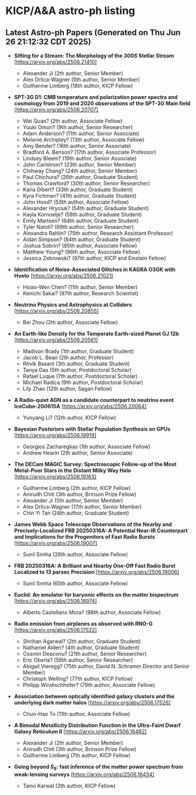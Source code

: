 # KICP/A&A astro-ph listing

## Latest Astro-ph Papers (Generated on Thu Jun 26 21:12:32 CDT 2025)

- **Sifting for a Stream: The Morphology of the $300S$ Stellar Stream**
[https://arxiv.org/abs/2506.21410]
  + Alexander Ji (2th author, Senior Member)
  + Alex Drlica-Wagner (5th author, Senior Member)
  + Guilherme Limberg (18th author, KICP Fellow)

- **SPT-3G D1: CMB temperature and polarization power spectra and cosmology from 2019 and 2020 observations of the SPT-3G Main field**
[https://arxiv.org/abs/2506.20707]
  + Wei Quan? (2th author, Associate Fellow)
  + Yuuki Omori? (9th author, Senior Researcher)
  + Adam Anderson? (11th author, Senior Associate)
  + Melanie Archipley? (13th author, Associate Fellow)
  + Amy Bender? (16th author, Senior Associate)
  + Bradford A. Benson? (17th author, Associate Professor)
  + Lindsey Bleem? (19th author, Senior Associate)
  + John Carlstrom? (23th author, Senior Member)
  + Chihway Chang? (24th author, Senior Member)
  + Paul Chichura? (26th author, Graduate Student)
  + Thomas Crawford? (30th author, Senior Researcher)
  + Karia Dibert? (33th author, Graduate Student)
  + Kyra Fichman? (41th author, Graduate Student)
  + John Hood? (53th author, Associate Fellow)
  + Alexander Hryciuk? (54th author, Graduate Student)
  + Kayla Kornoelje? (58th author, Graduate Student)
  + Emily Martsen? (64th author, Graduate Student)
  + Tyler Natoli? (69th author, Senior Researcher)
  + Alexandra Rahlin? (79th author, Research Assistant Professor)
  + Aidan Simpson? (84th author, Graduate Student)
  + Joshua Sobrin? (85th author, Associate Fellow)
  + Matthew Young? (96th author, Associate Fellow)
  + Jessica Zebrowski? (97th author, KICP and Einstein Fellow)

- **Identification of Noise-Associated Glitches in KAGRA O3GK with Hveto**
[https://arxiv.org/abs/2506.21021]
  + Hsiao-Wen Chen? (11th author, Senior Member)
  + Kenichi Sakai? (97th author, Research Scientist)

- **Neutrino Physics and Astrophysics at Colliders**
[https://arxiv.org/abs/2506.20855]
  + Bei Zhou (2th author, Associate Fellow)

- **An Earth-like Density for the Temperate Earth-sized Planet GJ 12b**
[https://arxiv.org/abs/2506.20561]
  + Madison Brady (1th author, Graduate Student)
  + Jacob L. Bean (2th author, Professor)
  + Ritvik Basant (3th author, Graduate Student)
  + Tanya Das (5th author, Postdoctoral Scholar)
  + Rafael Luque (7th author, Postdoctoral Scholar)
  + Michael Radica (9th author, Postdoctoral Scholar)
  + Lily Zhao (12th author, Sagan Fellow)

- **A Radio-quiet AGN as a candidate counterpart to neutrino event IceCube-200615A**
[https://arxiv.org/abs/2506.20064]
  + Yunyang Li? (12th author, KICP Fellow)

- **Bayesian Posteriors with Stellar Population Synthesis on GPUs**
[https://arxiv.org/abs/2506.19919]
  + Georgios Zacharegkas (1th author, Associate Fellow)
  + Andrew Hearin (2th author, Senior Associate)

- **The DECam MAGIC Survey: Spectroscopic Follow-up of the Most Metal-Poor Stars in the Distant Milky Way Halo**
[https://arxiv.org/abs/2506.19163]
  + Guilherme Limberg (2th author, KICP Fellow)
  + Anirudh Chiti (3th author, Brinson Prize Fellow)
  + Alexander Ji (5th author, Senior Member)
  + Alex Drlica-Wagner (17th author, Senior Member)
  + Chin Yi Tan (24th author, Graduate Student)

- **James Webb Space Telescope Observations of the Nearby and Precisely-Localized FRB 20250316A: A Potential Near-IR Counterpart and Implications for the Progenitors of Fast Radio Bursts**
[https://arxiv.org/abs/2506.19007]
  + Sunil Simha (26th author, Associate Fellow)

- **FRB 20250316A: A Brilliant and Nearby One-Off Fast Radio Burst Localized to 13 parsec Precision**
[https://arxiv.org/abs/2506.19006]
  + Sunil Simha (65th author, Associate Fellow)

- **Euclid: An emulator for baryonic effects on the matter bispectrum**
[https://arxiv.org/abs/2506.18974]
  + Alberto Castellano Mora? (98th author, Associate Fellow)

- **Radio emission from airplanes as observed with RNO-G**
[https://arxiv.org/abs/2506.17522]
  + Shrihan Agarwal? (2th author, Graduate Student)
  + Nathaniel Alden? (4th author, Graduate Student)
  + Cosmin Deaconu? (21th author, Senior Researcher)
  + Eric Oberla? (56th author, Senior Researcher)
  + Abigail Vieregg? (75th author, David N. Schramm Director and Senior Member)
  + Christoph Welling? (77th author, KICP Fellow)
  + Philipp Windischhofer? (79th author, Associate Fellow)

- **Association between optically identified galaxy clusters and the underlying dark matter halos**
[https://arxiv.org/abs/2506.17526]
  + Chun-Hao To (11th author, Associate Fellow)

- **A Bimodal Metallicity Distribution Function in the Ultra-Faint Dwarf Galaxy Reticulum II**
[https://arxiv.org/abs/2506.16462]
  + Alexander Ji (2th author, Senior Member)
  + Anirudh Chiti (3th author, Brinson Prize Fellow)
  + Guilherme Limberg (7th author, KICP Fellow)

- **Going beyond $S_8$: fast inference of the matter power spectrum from weak-lensing surveys**
[https://arxiv.org/abs/2506.16434]
  + Tanvi Karwal (2th author, KICP Fellow)

